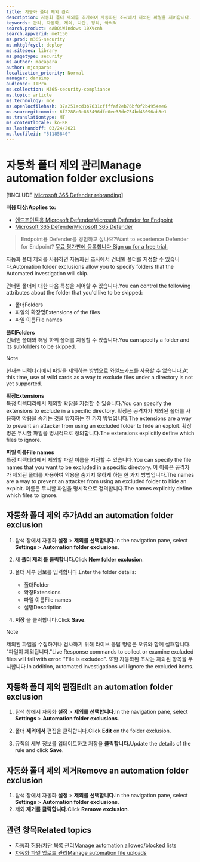 ```yaml
---
title: 자동화 폴더 제외 관리
description: 자동화 폴더 제외를 추가하여 자동화된 조사에서 제외된 파일을 제어합니다.
keywords: 관리, 자동화, 제외, 차단, 정리, 악의적
search.product: eADQiWindows 10XVcnh
search.appverid: met150
ms.prod: m365-security
ms.mktglfcycl: deploy
ms.sitesec: library
ms.pagetype: security
ms.author: macapara
author: mjcaparas
localization_priority: Normal
manager: dansimp
audience: ITPro
ms.collection: M365-security-compliance
ms.topic: article
ms.technology: mde
ms.openlocfilehash: 37a251acd3b7631cffffaf2eb76bf0f2b4954ee6
ms.sourcegitcommit: 6f2288e0c863496dfd0ee38de754bd43096ab3e1
ms.translationtype: MT
ms.contentlocale: ko-KR
ms.lasthandoff: 03/24/2021
ms.locfileid: "51185840"
---
```

# <a name="manage-automation-folder-exclusions"></a><span data-ttu-id="be7a2-104">자동화 폴더 제외 관리</span><span class="sxs-lookup"><span data-stu-id="be7a2-104">Manage automation folder exclusions</span></span> 

[!INCLUDE [Microsoft 365 Defender rebranding](../../includes/microsoft-defender.md)]


<span data-ttu-id="be7a2-105">**적용 대상:**</span><span class="sxs-lookup"><span data-stu-id="be7a2-105">**Applies to:**</span></span>
- [<span data-ttu-id="be7a2-106">엔드포인트용 Microsoft Defender</span><span class="sxs-lookup"><span data-stu-id="be7a2-106">Microsoft Defender for Endpoint</span></span>](https://go.microsoft.com/fwlink/p/?linkid=2154037)
- [<span data-ttu-id="be7a2-107">Microsoft 365 Defender</span><span class="sxs-lookup"><span data-stu-id="be7a2-107">Microsoft 365 Defender</span></span>](https://go.microsoft.com/fwlink/?linkid=2118804)

><span data-ttu-id="be7a2-108">Endpoint용 Defender를 경험하고 싶나요?</span><span class="sxs-lookup"><span data-stu-id="be7a2-108">Want to experience Defender for Endpoint?</span></span> [<span data-ttu-id="be7a2-109">무료 평가판에 등록합니다.</span><span class="sxs-lookup"><span data-stu-id="be7a2-109">Sign up for a free trial.</span></span>](https://www.microsoft.com/microsoft-365/windows/microsoft-defender-atp?ocid=docs-wdatp-automationexclusionfolder-abovefoldlink)

<span data-ttu-id="be7a2-110">자동화 폴더 제외를 사용하면 자동화된 조사에서 건너뛸 폴더를 지정할 수 있습니다.</span><span class="sxs-lookup"><span data-stu-id="be7a2-110">Automation folder exclusions allow you to specify folders that the Automated investigation will skip.</span></span> 

<span data-ttu-id="be7a2-111">건너뛴 폴더에 대한 다음 특성을 제어할 수 있습니다.</span><span class="sxs-lookup"><span data-stu-id="be7a2-111">You can control the following attributes about the folder that you'd like to be skipped:</span></span>
- <span data-ttu-id="be7a2-112">폴더</span><span class="sxs-lookup"><span data-stu-id="be7a2-112">Folders</span></span> 
- <span data-ttu-id="be7a2-113">파일의 확장명</span><span class="sxs-lookup"><span data-stu-id="be7a2-113">Extensions of the files</span></span>
- <span data-ttu-id="be7a2-114">파일 이름</span><span class="sxs-lookup"><span data-stu-id="be7a2-114">File names</span></span>


<span data-ttu-id="be7a2-115">**폴더**</span><span class="sxs-lookup"><span data-stu-id="be7a2-115">**Folders**</span></span><br>
<span data-ttu-id="be7a2-116">건너뛴 폴더와 해당 하위 폴더를 지정할 수 있습니다.</span><span class="sxs-lookup"><span data-stu-id="be7a2-116">You can specify a folder and its subfolders to be skipped.</span></span> 


>[!NOTE]
><span data-ttu-id="be7a2-117">현재는 디렉터리에서 파일을 제외하는 방법으로 와일드카드를 사용할 수 없습니다.</span><span class="sxs-lookup"><span data-stu-id="be7a2-117">At this time, use of wild cards as a way to exclude files under a directory is not yet supported.</span></span> 


<span data-ttu-id="be7a2-118">**확장**</span><span class="sxs-lookup"><span data-stu-id="be7a2-118">**Extensions**</span></span><br>
<span data-ttu-id="be7a2-119">특정 디렉터리에서 제외할 확장을 지정할 수 있습니다.</span><span class="sxs-lookup"><span data-stu-id="be7a2-119">You can specify the extensions to exclude in a specific directory.</span></span> <span data-ttu-id="be7a2-120">확장은 공격자가 제외된 폴더를 사용하여 악용을 숨기는 것을 방지하는 한 가지 방법입니다.</span><span class="sxs-lookup"><span data-stu-id="be7a2-120">The extensions are a way to prevent an attacker from using an excluded folder to hide an exploit.</span></span> <span data-ttu-id="be7a2-121">확장명은 무시할 파일을 명시적으로 정의합니다.</span><span class="sxs-lookup"><span data-stu-id="be7a2-121">The extensions explicitly define which files to ignore.</span></span> 

<span data-ttu-id="be7a2-122">**파일 이름**</span><span class="sxs-lookup"><span data-stu-id="be7a2-122">**File names**</span></span><br>
<span data-ttu-id="be7a2-123">특정 디렉터리에서 제외할 파일 이름을 지정할 수 있습니다.</span><span class="sxs-lookup"><span data-stu-id="be7a2-123">You can specify the file names that you want to be excluded in a specific directory.</span></span> <span data-ttu-id="be7a2-124">이 이름은 공격자가 제외된 폴더를 사용하여 악용을 숨기지 못하게 하는 한 가지 방법입니다.</span><span class="sxs-lookup"><span data-stu-id="be7a2-124">The names are a way to prevent an attacker from using an excluded folder to hide an exploit.</span></span> <span data-ttu-id="be7a2-125">이름은 무시할 파일을 명시적으로 정의합니다.</span><span class="sxs-lookup"><span data-stu-id="be7a2-125">The names explicitly define which files to ignore.</span></span> 



## <a name="add-an-automation-folder-exclusion"></a><span data-ttu-id="be7a2-126">자동화 폴더 제외 추가</span><span class="sxs-lookup"><span data-stu-id="be7a2-126">Add an automation folder exclusion</span></span>
1. <span data-ttu-id="be7a2-127">탐색 창에서 자동화 **설정**  >  **제외를 선택합니다.**</span><span class="sxs-lookup"><span data-stu-id="be7a2-127">In the navigation pane, select **Settings** > **Automation folder exclusions**.</span></span>  

2. <span data-ttu-id="be7a2-128">새 **폴더 제외 를 클릭합니다.**</span><span class="sxs-lookup"><span data-stu-id="be7a2-128">Click **New folder exclusion**.</span></span>  

3. <span data-ttu-id="be7a2-129">폴더 세부 정보를 입력합니다.</span><span class="sxs-lookup"><span data-stu-id="be7a2-129">Enter the folder details:</span></span>

    - <span data-ttu-id="be7a2-130">폴더</span><span class="sxs-lookup"><span data-stu-id="be7a2-130">Folder</span></span>
    - <span data-ttu-id="be7a2-131">확장</span><span class="sxs-lookup"><span data-stu-id="be7a2-131">Extensions</span></span>
    - <span data-ttu-id="be7a2-132">파일 이름</span><span class="sxs-lookup"><span data-stu-id="be7a2-132">File names</span></span>
    - <span data-ttu-id="be7a2-133">설명</span><span class="sxs-lookup"><span data-stu-id="be7a2-133">Description</span></span>
    

4. <span data-ttu-id="be7a2-134">**저장** 을 클릭합니다.</span><span class="sxs-lookup"><span data-stu-id="be7a2-134">Click **Save**.</span></span>

>[!NOTE]
> <span data-ttu-id="be7a2-135">제외된 파일을 수집하거나 검사하기 위해 라이브 응답 명령은 오류와 함께 실패합니다. "파일이 제외됩니다."</span><span class="sxs-lookup"><span data-stu-id="be7a2-135">Live Response commands to collect or examine excluded files will fail with error: "File is excluded".</span></span> <span data-ttu-id="be7a2-136">또한 자동화된 조사는 제외된 항목을 무시합니다.</span><span class="sxs-lookup"><span data-stu-id="be7a2-136">In addition, automated investigations will ignore the excluded items.</span></span>

## <a name="edit-an-automation-folder-exclusion"></a><span data-ttu-id="be7a2-137">자동화 폴더 제외 편집</span><span class="sxs-lookup"><span data-stu-id="be7a2-137">Edit an automation folder exclusion</span></span> 
1. <span data-ttu-id="be7a2-138">탐색 창에서 자동화 **설정**  >  **제외를 선택합니다.**</span><span class="sxs-lookup"><span data-stu-id="be7a2-138">In the navigation pane, select **Settings** > **Automation folder exclusions**.</span></span> 

2. <span data-ttu-id="be7a2-139">폴더 **제외에서** 편집을 클릭합니다.</span><span class="sxs-lookup"><span data-stu-id="be7a2-139">Click **Edit** on the folder exclusion.</span></span>  

3. <span data-ttu-id="be7a2-140">규칙의 세부 정보를 업데이트하고 저장을 **클릭합니다.**</span><span class="sxs-lookup"><span data-stu-id="be7a2-140">Update the details of the rule and click **Save**.</span></span>

## <a name="remove-an-automation-folder-exclusion"></a><span data-ttu-id="be7a2-141">자동화 폴더 제외 제거</span><span class="sxs-lookup"><span data-stu-id="be7a2-141">Remove an automation folder exclusion</span></span> 
1. <span data-ttu-id="be7a2-142">탐색 창에서 자동화 **설정**  >  **제외를 선택합니다.**</span><span class="sxs-lookup"><span data-stu-id="be7a2-142">In the navigation pane, select **Settings** > **Automation folder exclusions**.</span></span>  
2. <span data-ttu-id="be7a2-143">제외 **제거를 클릭합니다.**</span><span class="sxs-lookup"><span data-stu-id="be7a2-143">Click **Remove exclusion**.</span></span> 


## <a name="related-topics"></a><span data-ttu-id="be7a2-144">관련 항목</span><span class="sxs-lookup"><span data-stu-id="be7a2-144">Related topics</span></span>
- [<span data-ttu-id="be7a2-145">자동화 허용/차단 목록 관리</span><span class="sxs-lookup"><span data-stu-id="be7a2-145">Manage automation allowed/blocked lists</span></span>](manage-indicators.md)
- [<span data-ttu-id="be7a2-146">자동화 파일 업로드 관리</span><span class="sxs-lookup"><span data-stu-id="be7a2-146">Manage automation file uploads</span></span>](manage-automation-file-uploads.md)
